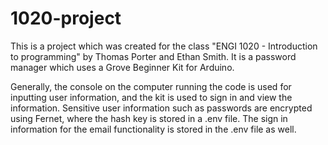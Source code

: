 # 1020-project

This is a project which was created for the class "ENGI 1020 - Introduction to programming" by Thomas Porter and Ethan Smith. It is a password manager which uses a Grove Beginner Kit for Arduino. 

Generally, the console on the computer running the code is used for inputting user information, and the kit is used to sign in and view the information. Sensitive user information such as passwords are encrypted using Fernet, where the hash key is stored in a .env file. The sign in information for the email functionality is stored in the .env file as well.
